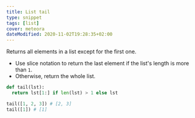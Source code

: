 ```yaml
---
title: List tail
type: snippet
tags: [list]
cover: meteora
dateModified: 2020-11-02T19:28:35+02:00
---
```


Returns all elements in a list except for the first one.

- Use slice notation to return the last element if the list's length is more than `1`.
- Otherwise, return the whole list.

```py
def tail(lst):
  return lst[1:] if len(lst) > 1 else lst
```

```py
tail([1, 2, 3]) # [2, 3]
tail([1]) # [1]
```
